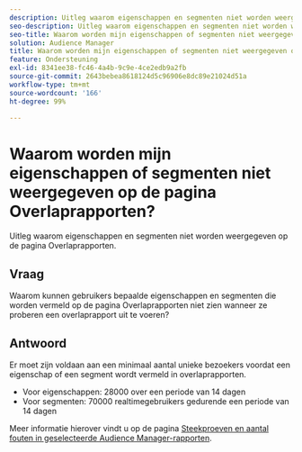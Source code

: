 ```yaml
---
description: Uitleg waarom eigenschappen en segmenten niet worden weergegeven op de pagina Overlaprapporten.
seo-description: Uitleg waarom eigenschappen en segmenten niet worden weergegeven op de pagina Overlaprapporten.
seo-title: Waarom worden mijn eigenschappen of segmenten niet weergegeven op de pagina Overlaprapporten?
solution: Audience Manager
title: Waarom worden mijn eigenschappen of segmenten niet weergegeven op de pagina Overlaprapporten?
feature: Ondersteuning
exl-id: 8341ee38-fc46-4a4b-9c9e-4ce2edb9a2fb
source-git-commit: 2643bebea8618124d5c96906e8dc89e21024d51a
workflow-type: tm+mt
source-wordcount: '166'
ht-degree: 99%

---
```


# Waarom worden mijn eigenschappen of segmenten niet weergegeven op de pagina Overlaprapporten?

Uitleg waarom eigenschappen en segmenten niet worden weergegeven op de pagina Overlaprapporten.

## Vraag

Waarom kunnen gebruikers bepaalde eigenschappen en segmenten die worden vermeld op de pagina Overlaprapporten niet zien wanneer ze proberen een overlaprapport uit te voeren?

## Antwoord

Er moet zijn voldaan aan een minimaal aantal unieke bezoekers voordat een eigenschap of een segment wordt vermeld in overlaprapporten.

* Voor eigenschappen: 28000 over een periode van 14 dagen
* Voor segmenten: 70000 realtimegebruikers gedurende een periode van 14 dagen

Meer informatie hierover vindt u op de pagina [Steekproeven en aantal fouten in geselecteerde Audience Manager-rapporten](../reporting/report-sampling.md).
